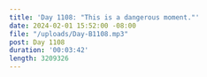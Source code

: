 ```yaml
---
title: 'Day 1108: "This is a dangerous moment."'
date: 2024-02-01 15:52:00 -08:00
file: "/uploads/Day-B1108.mp3"
post: Day 1108
duration: '00:03:42'
length: 3209326
---
```


